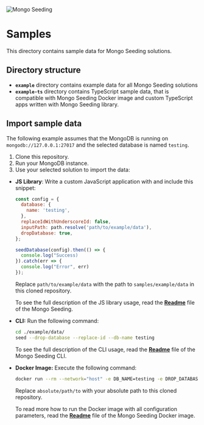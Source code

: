 ![Mongo Seeding](https://raw.githubusercontent.com/pkosiec/mongo-seeding/master/docs/assets/logo.png)

# Samples
This directory contains sample data for Mongo Seeding solutions.

## Directory structure
- **`example`** directory contains example data for all Mongo Seeding solutions
- **`example-ts`** directory contains TypeScript sample data, that is compatible with Mongo Seeding Docker image and custom TypeScript apps written with Mongo Seeding library.

## Import sample data
The following example assumes that the MongoDB is running on `mongodb://127.0.0.1:27017` and the selected database is named `testing`.

1. Clone this repository.
1. Run your MongoDB instance.
1. Use your selected solution to import the data:
- **JS Library**: Write a custom JavaScript application with and include this snippet:
    ```javascript
    const config = {
      database: {
        name: 'testing',
      },
      replaceIdWithUnderscoreId: false,
      inputPath: path.resolve('path/to/example/data'),
      dropDatabase: true,
    };

    seedDatabase(config).then(() => {
      console.log("Success)
    }).catch(err => {
      console.log("Error", err)
    });
    ```

    Replace `path/to/example/data` with the path to `samples/example/data` in this cloned repository.

     To see the full description of the JS library usage, read the **[Readme](../core/README.md)** file of the Mongo Seeding.

- **CLI:** Run the following command:

    ```bash
    cd ./example/data/
    seed --drop-database --replace-id --db-name testing
    ```

    To see the full description of the CLI usage, read the **[Readme](../cli/README.md)** file of the Mongo Seeding CLI.

- **Docker Image:**
    Execute the following command:

    ```bash
    docker run --rm --network="host" -e DB_NAME=testing -e DROP_DATABASE=true -e REPLACE_ID_TO_UNDERSCORE_ID=true -v /absolute/path/to/example-ts/data/:/app/data/ -v /absolute/path/to/example-ts/models/:/app/models -v /absolute/path/to/example-ts/helpers/:/app/helpers pkosiec/mongo-seeding
    ```

    Replace `absolute/path/to` with your absolute path to this cloned repository.

    To read more how to run the Docker image with all configuration parameters, read the **[Readme](../docker-image/README.md)** file of the Mongo Seeding Docker image.
